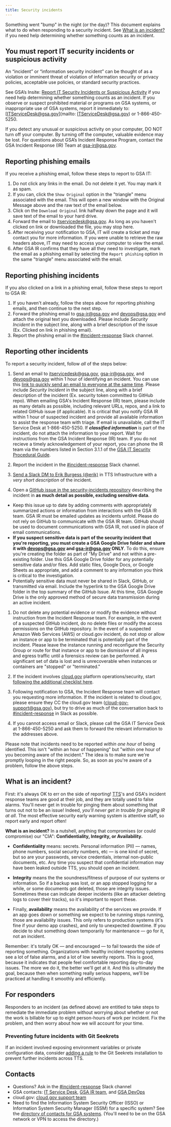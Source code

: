 ```yaml
---
title: Security incidents
---
```


Something went "bump" in the night (or the day)? This document explains what to do when responding to a security incident. See [What is an incident?](#what-is-an-incident) if you need help determining whether something counts as an incident.

## You must report IT security incidents or suspicious activity

An “incident” or “information security incident” can be thought of as a violation or imminent threat of violation of information security or privacy policies, acceptable use policies, or standard security practices. 

See GSA’s Insite: [Report IT Security Incidents or Suspicious Activity](https://insite.gsa.gov/topics/information-technology/security-and-privacy/it-security/report-it-security-incidents-and-suspicious-activity-immediately) if you need help determining whether something counts as an incident. If you observe or suspect prohibited material or programs on GSA systems, or inappropriate use of GSA systems, report it immediately to: [ITServiceDesk@gsa.gov](mailto: ITServiceDesk@gsa.gov) or 1-866-450-5250.  

If you detect any unusual or suspicious activity on your computer, DO NOT turn off your computer. By turning off the computer, valuable evidence may be lost. For questions about GSA’s Incident Response Program, contact the GSA Incident Response (IR) Team at [gsa-ir@gsa.gov](mailto:gsa-ir@gsa.gov).

## Reporting phishing emails
If you receive a phishing email, follow these steps to report to GSA IT:

1. Do not click any links in the email. Do not delete it yet. You may mark it as spam.
1. If you can, click the `Show Original` option in the "triangle" menu associated with the email. This will open a new window with the Original Message above and the raw text of the email below.
1. Click on the `Download Original` link halfway down the page and it will save text of the email to your hard drive.
1. Forward the email to itservicedesk@gsa.gov. As long as you haven't clicked on link or downloaded the file, you may stop here.
1. After receiving your notification to GSA, IT will create a ticket and may contact you for more information. If you were unable to retrieve the raw headers above, IT may need to access your computer to view the email.
1. After GSA IR confirms that they have all they need to investigate, mark the email as a phishing email by selecting the `Report phishing` option in the same "triangle" menu associated with the email.

## Reporting phishing incidents
If you also clicked on a link in a phishing email, follow these steps to report to GSA IR:

1. If you haven't already, follow the steps above for reporting phishing emails, and then continue to the next step.
1. Forward the phishing email to gsa-ir@gsa.gov and devops@gsa.gov and attach the original text you downloaded. Please include *Security Incident* in the subject line, along with a brief description of the issue (Ex. Clicked on link in phishing email).
1. Report the phishing email in the [#incident-response](https://gsa-tts.slack.com/messages/incident-response) Slack channel.

## Reporting other incidents
To report a security incident, follow *all* of the steps below:

1. Send an email to itservicedesk@gsa.gov, gsa-ir@gsa.gov, and devops@gsa.gov within 1 hour of identifying an incident. You can use this
 <a href="mailto:itservicedesk@gsa.gov?subject=Incident:&cc=gsa-ir@gsa.gov;devops@gsa.gov">link to quickly send an email to everyone at the same time</a>. Please include *Security Incident* in the subject line, along with a brief description of the incident (Ex. security token committed to GitHub repo). When emailing GSA's Incident Response (IR) team, please include as many details as possible, including relevant URLs, repos, and a link to related GitHub issue (if applicable). It is critical that you notify GSA IR within 1 hour of suspected incident and provide all available information to assist the response team with triage. If email is unavailable, call the IT Service Desk at 1-866-450-5250. If **_classified information_** is part of the incident, do not attach the information to your report. Wait for instructions from the GSA Incident Response (IR) team. If you do not recieve a timely acknowledgement of your report, you can phone the IR team via the numbers listed in Section 3.1.1 of the [GSA IT Security Procedural Guide](https://insite.gsa.gov/portal/getMediaData?mediaId=558637).

1. Report the incident in the [#incident-response](https://gsa-tts.slack.com/messages/incident-response) Slack channel.

1. [Send a Slack DM to Erik Burgess (@erik)](https://gsa-tts.slack.com/messages/@erik/) in TTS Infrastructure with a _very short description_ of the incident.

1. Open a [GitHub issue in the security-incidents repository](https://github.com/18F/security-incidents/issues/new) describing the incident in **as much detail as possible, excluding sensitive data**.
  * Keep this issue up to date by adding comments with appropriately summarized actions or information from interactions with the GSA IR team. GSA IR must be emailed updates as incidents unfold. Please do not rely on GitHub to communicate with the GSA IR team. GitHub should be used to document communications with GSA IR, not used in place of email communications.
  * **If you suspect sensitive data is part of the security incident that you're reporting, you must create a GSA Google Drive folder and share it with devops@gsa.gov and gsa-ir@gsa.gov ONLY**. To do this, ensure you're creating the folder as part of "My Drive" and not within a pre-existing folder. Use this GSA Google Drive folder for any potentially sensitive data and/or files. Add static files, Google Docs, or Google Sheets as appropriate, and add a comment to any information you think is critical to the investigation.
  * Potentially sensitive data must never be shared in Slack, GitHub, or transmitted via email. Include the hyperlink to the GSA Google Drive folder in the top summary of the GitHub Issue. At this time, GSA Google Drive is the only approved method of secure data transmission during an active incident.

1. Do not delete any potential evidence or modify the evidence without instruction from the Incident Response team. For example, in the event of a suspected GitHub incident, do no delete files or modify the access permissions on the GitHub repository. In the event of a suspected Amazon Web Services (AWS) or cloud.gov incident, do not stop or allow an instance or app to be terminated that is potentially part of the incident. Please leave the instance running and reconfigure the Security Group or route for that instance or app to be dismissive of all ingress and egress traffic until a forensics review can be performed. A significant set of data is lost and is unrecoverable when instances or containers are "stopped" or "terminated."

1. If the incident involves [cloud.gov](https://cloud.gov/) platform operations/security, start [following the additional checklist here](https://cloud.gov/docs/ops/security-ir-checklist/).

1. Following notification to GSA, the Incident Response team will contact you requesting more information. If the incident is related to cloud.gov, please ensure they CC the cloud.gov team (cloud-gov-support@gsa.gov), but try to drive as much of the conversation back to [#incident-response](https://gsa-tts.slack.com/messages/incident-response) in Slack as possible.

1. If you cannot access email or Slack, please call the GSA IT Service Desk at 1-866-450-5250 and ask them to forward the relevant information to the addresses above. 

Please note that incidents need to be reported *within one hour* of being identified. This isn't "within an hour of happening" but "within one hour of you becoming aware of the incident." The idea is to make sure we're promptly looping in the right people. So, as soon as you're aware of a problem, follow the above steps.

## What is an incident?

First: it's always OK to err on the side of reporting! [TTS](http://www.gsa.gov/portal/category/25729)'s and GSA's incident response teams are good at their job, and they are totally used to false alarms. You'll never get in trouble for pinging them about something that turns out not to be an issue! Indeed, *you'll never get in trouble for pinging IR at all*. The most effective security early warning system is attentive staff, so report early and report often!

**What is an incident?** In a nutshell, anything that compromises (or could compromise) our "CIA": **Confidentiality, Integrity, or Availability.**

- **Confidentiality** means: secrets. Personal information (PII) — names, phone numbers, social security numbers, etc — is one kind of secret, but so are your passwords, service credentials, internal non-public documents, etc. Any time you suspect that confidential information may have been leaked outside TTS, you should open an incident.

- **Integrity** means the the soundness/fitness of purpose of our systems or information. So if a backup was lost, or an app stopped logging for a while, or some documents got deleted, those are integrity issues. Sometimes these can indicate deeper incidents (like an attacker deleting logs to cover their tracks), so it's important to report these.

- Finally, **availability** means the availability of the services we provide. If an app goes down or something we expect to be running stops running, those are availability issues. This only refers to production systems (it's fine if your demo app crashes), and only to unexpected downtime. If you decide to shut something down temporarily for maintenance — go for it, not an incident.

Remember: it's totally OK — and encouraged — to fail towards the side of reporting something. Organizations with healthy incident reporting systems see a lot of false alarms, and a lot of low severity reports. This is good, because it indicates that people feel comfortable reporting day-to-day issues. The more we do it, the better we'll get at it. And this is ultimately the goal, because then when something really serious happens, we'll be practiced at handling it smoothly and efficiently.

## For responders

Responders to an incident (as defined above) are entitled to take steps to remediate the immediate problem without worrying about whether or not the work is billable for up to eight person-hours of work per incident. Fix the problem, and then worry about how we will account for your time.

### Preventing future incidents with Git Seekrets

If an incident involved exposing environment variables or private configuration data, consider [adding a rule](https://github.com/18F/laptop#git-seekret) to the Git Seekrets installation to prevent further incidents across TTS.

## Contacts

- Questions? Ask in the [#incident-response](https://gsa-tts.slack.com/messages/incident-response) Slack channel
- GSA contacts: [IT Service Desk](itservicedesk@gsa.gov), [GSA IR team](gsa-ir@gsa.gov), and [GSA DevOps](devops@gsa.gov)
- cloud.gov: [cloud.gov support team](cloud-gov-support@gsa.gov)
- Need to find the Information System Security Officer (ISSO) or Information System Security Manager (ISSM) for a specific system? See the [directory of contacts for GSA systems](https://ea.gsa.gov/#!/FISMA_POC). (You'll need to be on the GSA network or VPN to access the directory.)
